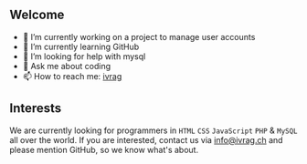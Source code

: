 ## Welcome

- 🔭 I’m currently working on a project to manage user accounts
- 🌱 I’m currently learning GitHub
- 🤔 I’m looking for help with mysql
- 💬 Ask me about coding
- 📫 How to reach me: [ivrag](mailto:info@ivrag.ch)

## Interests

We are currently looking for programmers in `HTML` `CSS` `JavaScript` `PHP` & `MySQL` all over the world.
If you are interested, contact us via [info@ivrag.ch](mailto:info@ivrag.ch) and please mention GitHub, so we know what's about.
